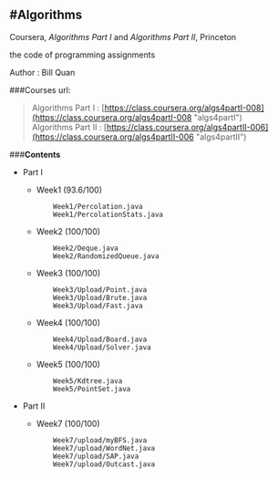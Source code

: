 #Algorithms
----

Coursera, *Algorithms Part I* and *Algorithms Part II*, Princeton<br>

the code of programming assignments

Author : Bill Quan

###Courses url:  
> Algorithms Part I : [https://class.coursera.org/algs4partI-008](https://class.coursera.org/algs4partI-008 "algs4partI") <br>
> Algorithms Part II : [https://class.coursera.org/algs4partII-006](https://class.coursera.org/algs4partII-006 "algs4partII")


###**Contents**
* Part I
  * Week1  (93.6/100)

            Week1/Percolation.java
            Week1/PercolationStats.java

  * Week2  (100/100)

            Week2/Deque.java
            Week2/RandomizedQueue.java

  * Week3  (100/100)
 
            Week3/Upload/Point.java
            Week3/Upload/Brute.java
            Week3/Upload/Fast.java

  * Week4  (100/100)

            Week4/Upload/Board.java
            Week4/Upload/Solver.java

  * Week5  (100/100)

            Week5/Kdtree.java
            Week5/PointSet.java

* Part II  
  * Week7  (100/100)

			Week7/upload/myBFS.java
			Week7/upload/WordNet.java
			Week7/upload/SAP.java
			Week7/upload/Outcast.java


